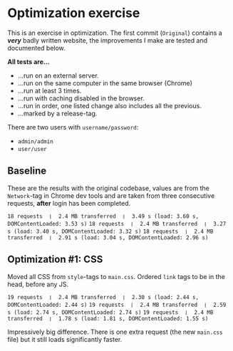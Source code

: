 # Optimization exercise

This is an exercise in optimization. The first commit (`Original`) contains
a ***very*** badly written website, the improvements I make are tested and
documented below.

**All tests are...**

- ...run on an external server.
- ...run on the same computer in the same browser (Chrome)
- ...run at least 3 times.
- ...run with caching disabled in the browser.
- ...run in order, one listed change also includes all the previous.
- ...marked by a release-tag.

There are two users with `username/password`:

- `admin/admin`
- `user/user`

## Baseline

These are the results with the original codebase, values are from the `Network`-tag
in Chrome dev tools and are taken from three consecutive requests, **after** login
has been completed.

`18 requests  ❘  2.4 MB transferred  ❘  3.49 s (load: 3.60 s, DOMContentLoaded: 3.53 s)`
`18 requests  ❘  2.4 MB transferred  ❘  3.27 s (load: 3.40 s, DOMContentLoaded: 3.32 s)`
`18 requests  ❘  2.4 MB transferred  ❘  2.91 s (load: 3.04 s, DOMContentLoaded: 2.96 s)`


## Optimization #1: CSS

Moved all CSS from `style`-tags to `main.css`. Ordered `link` tags to be in
the head, before any JS.

`19 requests  ❘  2.4 MB transferred  ❘  2.30 s (load: 2.44 s, DOMContentLoaded: 2.44 s)`
`19 requests  ❘  2.4 MB transferred  ❘  2.59 s (load: 2.74 s, DOMContentLoaded: 2.74 s)`
`19 requests  ❘  2.4 MB transferred  ❘  1.78 s (load: 1.81 s, DOMContentLoaded: 1.55 s)`

Impressively big difference. There is one extra request (the new `main.css` file) but
it still loads significantly faster.
